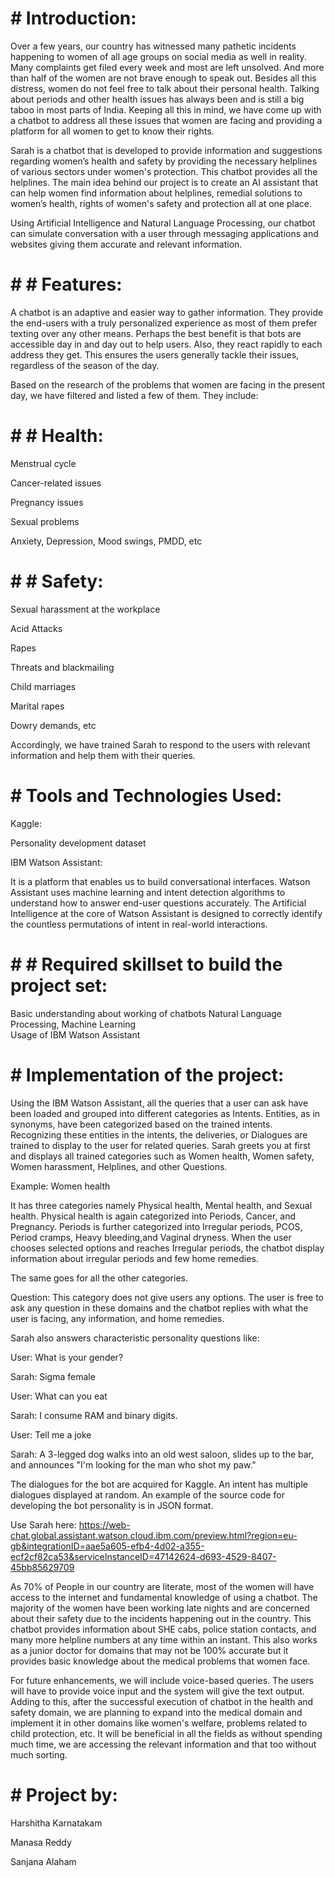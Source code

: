 # # Introduction:

Over a few years, our country has witnessed many pathetic incidents happening to women of all age groups on social media as well in reality. Many complaints get filed every week and most are left unsolved. And more than half of the women are not brave enough to speak out. Besides all this distress, women do not feel free to talk about their personal health. Talking about periods and other health issues has always been and is still a big taboo in most parts of India. Keeping all this in mind, we have come up with a chatbot to address all these issues that women are facing and providing a platform for all women to get to know their rights.

Sarah is a chatbot that is developed to provide information and suggestions regarding women’s health and safety by providing the necessary helplines of various sectors under women's protection. This chatbot provides all the helplines. The main idea behind our project is to create an AI assistant that can help women find information about helplines, remedial solutions to women’s health, rights of women's safety and protection all at one place.

Using Artificial Intelligence and Natural Language Processing, our chatbot can simulate conversation with a user through messaging applications and websites giving them accurate and relevant information.


# # # Features:

A chatbot is an adaptive and easier way to gather information. They provide the end-users with a truly personalized experience as most of them prefer texting over any other means. Perhaps the best benefit is that bots are accessible day in and day out to help users. Also, they react rapidly to each address they get. This ensures the users generally tackle their issues, regardless of the season of the day.

Based on the research of the problems that women are facing in the present day, we have filtered and listed a few of them. They include:

# # # Health:            

Menstrual cycle

Cancer-related issues

Pregnancy issues

Sexual problems

Anxiety, Depression, Mood swings, PMDD, etc

# # # Safety:

Sexual harassment at the workplace

Acid Attacks

Rapes

Threats and blackmailing  

Child marriages

Marital rapes

Dowry demands, etc

Accordingly, we have trained Sarah to respond to the users with relevant information and help them with their queries.


# # Tools and Technologies Used:

Kaggle:

Personality development dataset  

IBM Watson Assistant:

It is a platform that enables us to build conversational interfaces. Watson Assistant uses machine learning and intent detection algorithms to understand how to answer end-user questions accurately. The Artificial Intelligence at the core of Watson Assistant is designed to correctly identify the countless permutations of intent in real-world interactions.  


# # # Required skillset to build the project set:
Basic understanding about working of chatbots
Natural Language Processing, Machine Learning  
Usage of IBM Watson Assistant


# # Implementation of the project:
Using the IBM Watson Assistant, all the queries that a user can ask have been loaded and grouped into different categories as Intents. Entities, as in synonyms, have been categorized based on the trained intents. Recognizing these entities in the intents, the deliveries, or Dialogues are trained to display to the user for related queries.
Sarah greets you at first and displays all trained categories such as Women health, Women safety, Women harassment, Helplines, and other Questions.

Example: Women health

It has three categories namely Physical health, Mental health, and Sexual health. Physical health is again categorized into Periods, Cancer, and Pregnancy. Periods is further categorized into Irregular periods, PCOS, Period cramps, Heavy bleeding,and Vaginal dryness. When the user chooses selected options and reaches Irregular periods, the chatbot display information about irregular periods and few home remedies. 

The same goes for all the other categories.

Question: This category does not give users any options. The user is free to ask any question in these domains and the chatbot replies with what the user is facing, any information, and home remedies.

Sarah also answers characteristic personality questions like:

User: What is your gender?

Sarah: Sigma female
 
User: What can you eat

Sarah: I consume RAM and binary digits.
 
User: Tell me a joke  

Sarah: A 3-legged dog walks into an old west saloon, slides up to the bar, and announces  "I'm looking for the man who shot my paw."
 

The dialogues for the bot are acquired for Kaggle. An intent has multiple dialogues displayed at random. An example of the source code for developing the bot personality is in JSON format.

Use Sarah here: https://web-chat.global.assistant.watson.cloud.ibm.com/preview.html?region=eu-gb&integrationID=aae5a605-efb4-4d02-a355-ecf2cf82ca53&serviceInstanceID=47142624-d693-4529-8407-45bb85629709

 As 70% of People in our country are literate, most of the women will have access to the internet and fundamental knowledge of using a chatbot. The majority of the women have been working late nights and are concerned about their safety due to the incidents happening out in the country. This chatbot provides information about SHE cabs, police station contacts, and many more helpline numbers at any time within an instant. This also works as a junior doctor for domains that may not be 100% accurate but it provides basic knowledge about the medical problems that women face.

For future enhancements, we will include voice-based queries. The users will have to provide voice input and the system will give the text output. Adding to this, after the successful execution of chatbot in the health and safety domain, we are planning to expand into the medical domain and implement it in other domains like women's welfare, problems related to child protection, etc. It will be beneficial in all the fields as without spending much time, we are accessing the relevant information and that too without much sorting.  


# # Project by:

Harshitha Karnatakam

Manasa Reddy

Sanjana Alaham
                                                     
